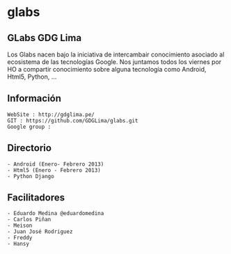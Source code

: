 glabs
=====

GLabs GDG Lima 
---------------
Los Glabs nacen bajo la iniciativa de intercambair conocimiento asociado al ecosistema de las tecnologías Google.
Nos juntamos todos los viernes por HO a compartir conocimiento sobre alguna tecnología como Android, Html5, Python, ...

Información 
-----------
	WebSite : http://gdglima.pe/
	GIT : https://github.com/GDGLima/glabs.git
	Google group : 

Directorio
----------
	- Android (Enero- Febrero 2013)
	- Html5 (Enero - Febrero 2013)
	- Python Django

Facilitadores
-------------
	- Eduardo Medina @eduardomedina
	- Carlos Piñan
	- Meison
	- Juan José Rodriguez
	- Freddy
	- Hansy